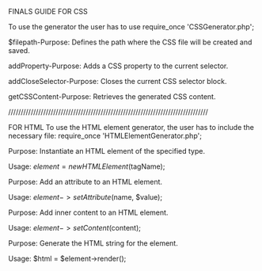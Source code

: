 ﻿FINALS GUIDE
FOR CSS


To use the generator the user has to use
require_once 'CSSGenerator.php';

$filepath-Purpose: Defines the path where the CSS file will be created and saved.

addProperty-Purpose: Adds a CSS property to the current selector.

addCloseSelector-Purpose: Closes the current CSS selector block.

getCSSContent-Purpose: Retrieves the generated CSS content.

////////////////////////////////////////////////////////////////////////////////

FOR HTML
To use the HTML element generator, the user has to include the necessary file:
require_once 'HTMLElementGenerator.php';

Purpose: Instantiate an HTML element of the specified type.

Usage:
$element = new HTMLElement($tagName);

Purpose: Add an attribute to an HTML element.

Usage:
$element->setAttribute($name, $value);

Purpose: Add inner content to an HTML element.

Usage:
$element->setContent($content);

Purpose: Generate the HTML string for the element.

Usage:
$html = $element->render();









